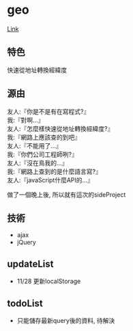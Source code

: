 # geo

[Link](https://fan630.github.io/geo/)

## 特色

快速從地址轉換經緯度

## 源由

友人:『你是不是有在寫程式?』  
我:『對啊...』  
友人:『怎麼樣快速從地址轉換經緯度?』  
我:『網路上應該查的到吧』  
友人:『不能用了...』  
我:『你們公司工程師咧?』  
友人:『沒在鳥我的...』  
我:『網路上查到的是什麼語言寫?』   
友人:『javaScript什麼API的...』  

做了一個晚上後, 所以就有這次的sideProject


## 技術

- ajax
- jQuery

## updateList

- 11/28 更新localStorage

## todoList

- 只能儲存最新query後的資料, 待解決
